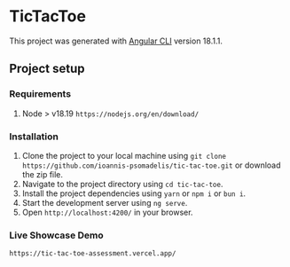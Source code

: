 # TicTacToe

This project was generated with [Angular CLI](https://github.com/angular/angular-cli) version 18.1.1.

## Project setup

### Requirements

1. Node > v18.19 `https://nodejs.org/en/download/`

### Installation

1. Clone the project to your local machine using `git clone https://github.com/ioannis-psomadelis/tic-tac-toe.git` or download the zip file.
2. Navigate to the project directory using `cd tic-tac-toe`.
3. Install the project dependencies using `yarn` or `npm i` or `bun i`.
4. Start the development server using `ng serve`.
5. Open `http://localhost:4200/` in your browser.

### Live Showcase Demo

`https://tic-tac-toe-assessment.vercel.app/`
